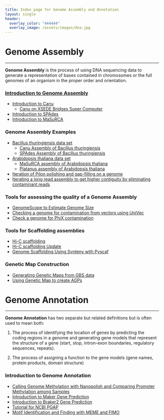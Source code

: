```yaml
---
title: Index page for Genome Assembly and Annotation
layout: single
header:
  overlay_color: "444444"
  overlay_image: /assets/images/dna.jpg
---
```


# Genome Assembly

---

**Genome Assembly** is the process of using DNA sequencing data to generate a representation of bases contained in chromosomes or the full genomes of an organism in the proper order and orientation.   

### [Introduction to Genome Assembly](../GenomeAssembly/Intro_GenomeAssembly.md)
  * [Introduction to Canu](../GenomeAssembly/Assemblers/canu.md)
    * [Canu on XSEDE Bridges Super Computer](../GenomeAssembly/BT/BT_Canu_bridges.md)
  * [Introduction to SPAdes](../GenomeAssembly/Assemblers/spades.md)
  * [Introduction to MaSuRCA](../GenomeAssembly/Assemblers/MaSuRCA.md)

### Genome Assembly Examples

  * [Bacillus thuringiensis data set](../GenomeAssembly/BT/BT_background.md)
    * [Canu Assembly of Bacillus thuringiensis](../GenomeAssembly/BT/BT_Canu.md)
    * [SPAdes Assembly of Bacillus thuringiensis](../GenomeAssembly/BT/BT_spades.md)
  * [Arabidopsis thaliana data set](../GenomeAssembly/Arabidopsis/Arabidopsis_background.md)
    * [MaSuRCA assembly of Arabidopsis thaliana](../GenomeAssembly/Arabidopsis/AT_MaSuRCA.md)
    * [Platanus assembly of Arabidopsis thaliana](../GenomeAssembly/Arabidopsis/AT_platanus-genome-assembly.md)
  * [Iteration of Pilon polishing and gap-filling on a genome](../GenomeAssembly/Iterate_Pilon_Genome_Polishing.md)
  * [Iterating a long read assembly to get higher contiguity by eliminating contaminant reads](../GenomeAssembly/IteratingGenomeAssemblyWithReadFiltration.md)
### Tools for assessing the quality of a Genome Assembly

  * [GenomeScope to Estimate Genome Size](../GenomeAssembly/genomescope.md)
  * [Checking a genome for contamination from vectors using UniVec](../GenomeAssembly/univecContaminationCheck.md)
  * [Check a genome for PhiX contamination](../GenomeAssembly/PhiXContaminationCheck.md)

### Tools for Scaffolding assemblies
  * [Hi-C scaffolding](../GenomeAssembly/Hybrid/Scaffolding_with_HiC_Juicer.md)
  * [Hi-C scaffolding Update](../GenomeAssembly/Hybrid/Juicer_Juicebox_3dDNA_pipeline.md)
  * [Genome Scaffolding Using Synteny with Pyscaf](../GenomeAssembly/Pyscaf_Synteny_Scaffolding.md)

### Genetic Map Construction

  * [Generating Genetic Maps from GBS data](../GenomeAssembly/GeneticMaps/creating-genetic-maps.md)
  * [Using Genetic Map to create AGPs](../GenomeAssembly/GeneticMaps/scaffolding-using-genetic-maps.md)

# Genome Annotation

---

**Genome Annotation** has two separate but related definitions but is often used to mean both:

1. The process of identifying the location of genes by predicting the coding regions in a genome and generating gene models that represent the structure of a gene (start, stop, intron-exon boundaries, regulatory sequences, repeats).

2. The process of assigning a function to the gene models (gene names, protein products, domain structure)


### Introduction to Genome Annotation
  * [Calling Genome Methylation with Nanopolish and Comparing Promoter Methylation among Samples](Calling_Genome_Methylation_with_Nanopore.md)
  * [Introduction to Maker Gene Prediction](Intro_To_Maker.md)
  * [Introduction to Braker2 Gene Prediction](Intro_to_Braker2.md)
  * [Tutorial for NCBI PGAP](PGAP_tutorial.md)
  * [Motif Identification and Finding with MEME and FIMO](MEME_Motif_Finding_In_Genomes.md)  
